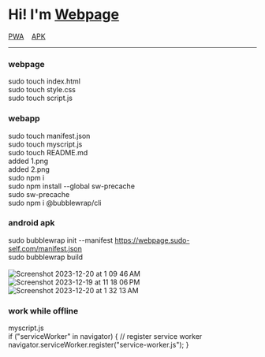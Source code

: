 # Hi! I'm&nbsp;<a href="https://webpage.sudo-self.com">Webpage</a>
<a href="https://webpage.sudo-self.com/manifest.json">PWA</a>&nbsp;&nbsp;&nbsp;
<a href="https://github.com/sudo-self/i-am-webpage/blob/main/app-release-signed.apk">APK</a><hr>

### webpage
sudo touch index.html<br>
sudo touch style.css<br>
sudo touch script.js<br>

### webapp
sudo touch manifest.json<br>
sudo touch myscript.js<br>
sudo touch README.md<br>
added 1.png<br>
added 2.png<br>
sudo npm i<br>
sudo npm install --global sw-precache<br>
sudo sw-precache<br>
sudo npm i @bubblewrap/cli<br>

### android apk<br>
sudo bubblewrap init --manifest https://webpage.sudo-self.com/manifest.json<br>
sudo bubblewrap build<br><br>
![Screenshot 2023-12-20 at 1 09 46 AM](https://github.com/sudo-self/i-am-webpage/assets/119916323/61fa2aed-906c-431e-95bc-14cd86dcaf3e)
![Screenshot 2023-12-19 at 11 18 06 PM](https://github.com/sudo-self/i-am-webpage/assets/119916323/0fcc1f79-7d03-4d64-8d24-0a3f47beb1c5)
![Screenshot 2023-12-20 at 1 32 13 AM](https://github.com/sudo-self/i-am-webpage/assets/119916323/0eea40c4-34d9-4c8b-ac62-49d46798fa4a)


### work while offline
myscript.js  
if ("serviceWorker" in navigator) { // register service worker navigator.serviceWorker.register("service-worker.js"); }
